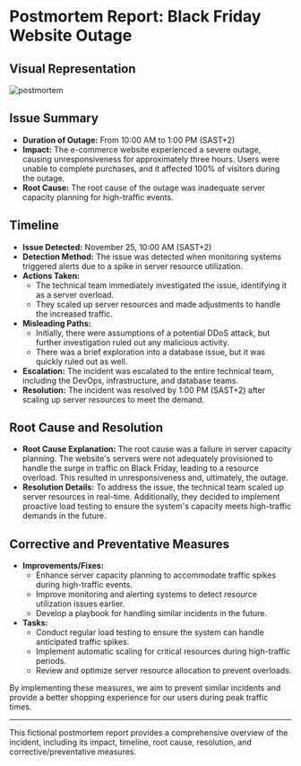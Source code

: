 # Postmortem Report: Black Friday Website Outage

## Visual Representation

![postmortem](https://github.com/lebogangolifant/alx-system_engineering-devops/assets/61240044/acf97457-2f7e-48b8-8f19-7caea696633f)

## Issue Summary

- **Duration of Outage:** From 10:00 AM to 1:00 PM (SAST+2)
- **Impact:** The e-commerce website experienced a severe outage, causing unresponsiveness for approximately three hours. Users were unable to complete purchases, and it affected 100% of visitors during the outage.
- **Root Cause:** The root cause of the outage was inadequate server capacity planning for high-traffic events.

## Timeline

- **Issue Detected:** November 25, 10:00 AM (SAST+2)
- **Detection Method:** The issue was detected when monitoring systems triggered alerts due to a spike in server resource utilization. 
- **Actions Taken:**
    - The technical team immediately investigated the issue, identifying it as a server overload.
    - They scaled up server resources and made adjustments to handle the increased traffic.
- **Misleading Paths:**
    - Initially, there were assumptions of a potential DDoS attack, but further investigation ruled out any malicious activity.
    - There was a brief exploration into a database issue, but it was quickly ruled out as well.
- **Escalation:** The incident was escalated to the entire technical team, including the DevOps, infrastructure, and database teams.
- **Resolution:** The incident was resolved by 1:00 PM (SAST+2) after scaling up server resources to meet the demand.

## Root Cause and Resolution

- **Root Cause Explanation:** The root cause was a failure in server capacity planning. The website's servers were not adequately provisioned to handle the surge in traffic on Black Friday, leading to a resource overload. This resulted in unresponsiveness and, ultimately, the outage.
- **Resolution Details:** To address the issue, the technical team scaled up server resources in real-time. Additionally, they decided to implement proactive load testing to ensure the system's capacity meets high-traffic demands in the future.

## Corrective and Preventative Measures

- **Improvements/Fixes:**
    - Enhance server capacity planning to accommodate traffic spikes during high-traffic events.
    - Improve monitoring and alerting systems to detect resource utilization issues earlier.
    - Develop a playbook for handling similar incidents in the future.
- **Tasks:**
    - Conduct regular load testing to ensure the system can handle anticipated traffic spikes.
    - Implement automatic scaling for critical resources during high-traffic periods.
    - Review and optimize server resource allocation to prevent overloads.

By implementing these measures, we aim to prevent similar incidents and provide a better shopping experience for our users during peak traffic times.

---

This fictional postmortem report provides a comprehensive overview of the incident, including its impact, timeline, root cause, resolution, and corrective/preventative measures. 


